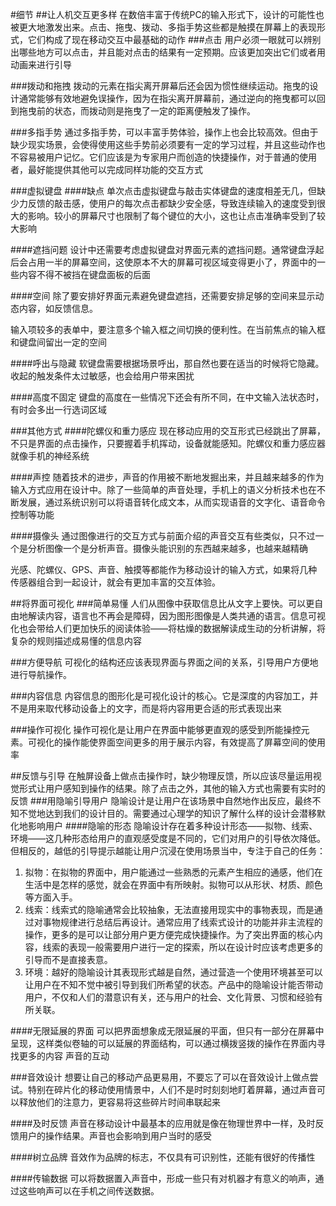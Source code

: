 #细节
##让人机交互更多样
在数倍丰富于传统PC的输入形式下，设计的可能性也被更大地激发出来。点击、拖曳、拨动、多指手势这些都是触摸在屏幕上的表现形式，它们构成了现在移动交互中最基础的动作
###点击
用户必须一眼就可以辨别出哪些地方可以点击，并且能对点击的结果有一定预期。应该更加突出它们或者用动画来进行引导

###拨动和拖拽
拨动的元素在指尖离开屏幕后还会因为惯性继续运动。拖曳的设计通常能够有效地避免误操作，因为在指尖离开屏幕前，通过逆向的拖曳都可以回到拖曳前的状态，而拨动则是拖曳了一定的距离便触发了操作。

###多指手势
通过多指手势，可以丰富手势体验，操作上也会比较高效。但由于缺少现实场景，会使得使用这些手势前必须要有一定的学习过程，并且这些动作也不容易被用户记忆。它们应该是为专家用户而创造的快捷操作，对于普通的使用者，最好能提供其他可以完成同样功能的交互方式

###虚拟键盘
####缺点
单次点击虚拟键盘与敲击实体键盘的速度相差无几，但缺少力反馈的敲击感，使用户的每次点击都缺少安全感，导致连续输入的速度受到很大的影响。较小的屏幕尺寸也限制了每个键位的大小，这也让点击准确率受到了较大影响

####遮挡问题
设计中还需要考虑虚拟键盘对界面元素的遮挡问题。通常键盘浮起后会占用一半的屏幕空间，这使原本不大的屏幕可视区域变得更小了，界面中的一些内容不得不被挡在键盘面板的后面

####空间
除了要安排好界面元素避免键盘遮挡，还需要安排足够的空间来显示动态内容，如反馈信息。

输入项较多的表单中，要注意多个输入框之间切换的便利性。在当前焦点的输入框和键盘间留出一定的空间

####呼出与隐藏
软键盘需要根据场景呼出，那自然也要在适当的时候将它隐藏。收起的触发条件太过敏感，也会给用户带来困扰

####高度不固定
键盘的高度在一些情况下还会有所不同，在中文输入法状态时，有时会多出一行选词区域

###其他方式
####陀螺仪和重力感应
现在移动应用的交互形式已经跳出了屏幕，不只是界面的点击操作，只要握着手机挥动，设备就能感知。陀螺仪和重力感应器就像手机的神经系统

####声控
随着技术的进步，声音的作用被不断地发掘出来，并且越来越多的作为输入方式应用在设计中。除了一些简单的声音处理，手机上的语义分析技术也在不断发展，通过系统识别可以将语音转化成文本，从而实现语音的文字化、语音命令控制等功能

####摄像头
通过图像进行的交互方式与前面介绍的声音交互有些类似，只不过一个是分析图像一个是分析声音。摄像头能识别的东西越来越多，也越来越精确

光感、陀螺仪、GPS、声音、触摸等都能作为移动设计的输入方式，如果将几种传感器组合到一起设计，就会有更加丰富的交互体验。

##将界面可视化
###简单易懂
人们从图像中获取信息比从文字上要快。可以更自由地解读内容，语言也不再会是障碍，因为图形图像是人类共通的语言。信息可视化也会带给人们更加快乐的阅读体验——将枯燥的数据解读成生动的分析讲解，将复杂的规则描述成易懂的信息内容

###方便导航
可视化的结构还应该表现界面与界面之间的关系，引导用户方便地进行导航操作。

###内容信息
内容信息的图形化是可视化设计的核心。它是深度的内容加工，并不是用来取代移动设备上的文字，而是将内容用更合适的形式表现出来

###操作可视化
操作可视化是让用户在界面中能够更直观的感受到所能操控元素。可视化的操作能使界面空间更多的用于展示内容，有效提高了屏幕空间的使用率

##反馈与引导
在触屏设备上做点击操作时，缺少物理反馈，所以应该尽量运用视觉形式让用户感知到操作的结果。除了点击之外，其他的输入方式也需要有实时的反馈
###用隐喻引导用户
隐喻设计是让用户在该场景中自然地作出反应，最终不知不觉地达到我们的设计目的。需要通过心理学的知识了解什么样的设计会潜移默化地影响用户
####隐喻的形态
隐喻设计存在着多种设计形态——拟物、线索、环境——这几种形态给用户的直观感受度是不同的，它们对用户的引导依次降低。但相反的，越低的引导提示越能让用户沉浸在使用场景当中，专注于自己的任务：
1. 拟物：在拟物的界面中，用户能通过一些熟悉的元素产生相应的通感，他们在生活中是怎样的感觉，就会在界面中有所映射。拟物可以从形状、材质、颜色等方面入手。
2. 线索：线索式的隐喻通常会比较抽象，无法直接用现实中的事物表现，而是通过对事物规律进行总结后再设计。通常应用了线索式设计的功能并非主流程的操作，更多的是可以让部分用户更方便完成快捷操作。为了突出界面的核心内容，线索的表现一般需要用户进行一定的探索，所以在设计时应该考虑更多的引导而不是直接表意。
3. 环境：越好的隐喻设计其表现形式越是自然，通过营造一个使用环境甚至可以让用户在不知不觉中被引导到我们所希望的状态。产品中的隐喻设计能否带动用户，不仅和人们的潜意识有关，还与用户的社会、文化背景、习惯和经验有所关联。

####无限延展的界面
可以把界面想象成无限延展的平面，但只有一部分在屏幕中呈现，这样类似卷轴的可以延展的界面结构，可以通过横拨竖拨的操作在界面内寻找更多的内容
声音的互动

###音效设计
想要让自己的移动产品更易用，不要忘了可以在音效设计上做点尝试。特别在碎片化的移动使用情景中，人们不是时时刻刻地盯着屏幕，通过声音可以释放他们的注意力，更容易将这些碎片时间串联起来

####及时反馈
声音在移动设计中最基本的应用就是像在物理世界中一样，及时反馈用户的操作结果。声音也会影响到用户当时的感受

####树立品牌
音效作为品牌的标志，不仅具有可识别性，还能有很好的传播性

####传输数据
可以将数据置入声音中，形成一些只有对机器才有意义的响声，通过这些响声可以在手机之间传送数据。
